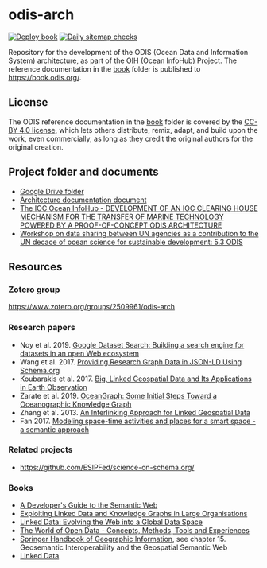 # odis-arch

[![Deploy book](https://github.com/iodepo/odis-arch/actions/workflows/deploy-book.yml/badge.svg)](https://github.com/iodepo/odis-arch/actions/workflows/deploy-book.yml)
[![Daily sitemap checks](https://github.com/iodepo/odis-arch/actions/workflows/sitemapcheck.yml/badge.svg)](https://github.com/iodepo/odis-arch/actions/workflows/sitemapcheck.yml)

Repository for the development of the ODIS (Ocean Data and 
Information System) architecture, as part of the [OIH](https://oceaninfohub.org/) 
(Ocean InfoHub) Project. The reference documentation in the [book](book) folder is 
published to https://book.odis.org/.

## License

The ODIS reference documentation in the [book](book) folder is covered by
the [CC-BY 4.0 license](https://creativecommons.org/licenses/by/4.0/legalcode), 
which lets others distribute, remix, adapt, and build upon the work, even commercially, 
as long as they credit the original authors for the original creation.

## Project folder and documents

- [Google Drive folder](https://drive.google.com/drive/u/0/folders/1QGKYq_zYqJyfrokcJuvRENK06EX_UuzP)
- [Architecture documentation document](https://docs.google.com/document/d/1jWG6CwZN-ffKhF4IUFTvjb22iiYKtw8ZOqJkaVlTwqM/edit)
- [The IOC Ocean InfoHub - DEVELOPMENT OF AN IOC CLEARING HOUSE MECHANISM FOR THE TRANSFER OF MARINE TECHNOLOGY POWERED BY A PROOF-OF-CONCEPT ODIS ARCHITECTURE](https://www.iode.org/components/com_oe/oe.php?task=download&id=44911&version=1.0&lang=1&format=1)
- [Workshop on data sharing between UN agencies as a contribution to the UN decace of ocean science for sustainable development: 5.3 ODIS](https://www.iode.org/components/com_oe/oe.php?task=download&id=45243&version=3.0&lang=1&format=15)

## Resources
### Zotero group

https://www.zotero.org/groups/2509961/odis-arch

### Research papers

- Noy et al. 2019. [Google Dataset Search: Building a search engine for datasets in an open Web ecosystem](https://research.google/pubs/pub47845/)
- Wang et al. 2017. [Providing Research Graph Data in JSON-LD Using Schema.org](https://www.researchgate.net/publication/322413884_Providing_Research_Graph_Data_in_JSON-LD_Using_Schemaorg)
- Koubarakis et al. 2017. [Big, Linked Geospatial Data and Its Applications in Earth Observation](https://www.researchgate.net/profile/George_Papadakis2/publication/318742949_Big_Linked_Geospatial_Data_and_Its_Applications_in_Earth_Observation/links/5a0a81a3aca272d40f413577/Big-Linked-Geospatial-Data-and-Its-Applications-in-Earth-Observation.pdf)
- Zarate et al. 2019. [OceanGraph: Some Initial Steps Toward a Oceanographic Knowledge Graph](https://www.researchgate.net/profile/Pablo_Rosales3/publication/333200045_OceanGraph_Some_Initial_Steps_Toward_a_Oceanographic_Knowledge_Graph/links/5ced754f458515026a637bd3/OceanGraph-Some-Initial-Steps-Toward-a-Oceanographic-Knowledge-Graph.pdf)
- Zhang et al. 2013. [An Interlinking Approach for Linked Geospatial Data](https://www.researchgate.net/publication/289922051_An_Interlinking_Approach_for_Linked_Geospatial_Data)
- Fan 2017. [Modeling space-time activities and places for a smart space - a semantic approach](https://ir.uiowa.edu/cgi/viewcontent.cgi?article=7229&context=etd)

### Related projects

- https://github.com/ESIPFed/science-on-schema.org/

### Books

- [A Developer's Guide to the Semantic Web](https://link.springer.com/book/10.1007/978-3-642-15970-1)
- [Exploiting Linked Data and Knowledge Graphs in Large Organisations](https://www.springer.com/gp/book/9783319456522)
- [Linked Data: Evolving the Web into a Global Data Space](http://linkeddatabook.com/editions/1.0/)
- [The World of Open Data - Concepts, Methods, Tools and Experiences](https://www.springer.com/gp/book/9783319908496)
- [Springer Handbook of Geographic Information](https://www.springer.com/gp/book/9783540726784), see chapter 15. Geosemantic Interoperability and the Geospatial Semantic Web
- [Linked Data](https://www.manning.com/books/linked-data)